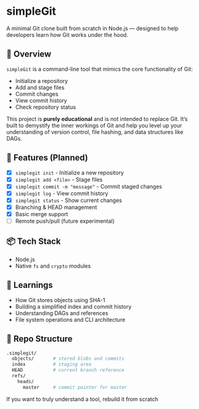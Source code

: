 # simpleGit

A minimal Git clone built from scratch in Node.js — designed to help developers learn how Git works under the hood.

## 🚀 Overview

`simpleGit` is a command-line tool that mimics the core functionality of Git:
- Initialize a repository
- Add and stage files
- Commit changes
- View commit history
- Check repository status

This project is **purely educational** and is not intended to replace Git. It’s built to demystify the inner workings of Git and help you level up your understanding of version control, file hashing, and data structures like DAGs.

## 🔧 Features (Planned)

- [x] `simplegit init` - Initialize a new repository
- [x] `simplegit add <file>` - Stage files
- [x] `simplegit commit -m "message"` - Commit staged changes
- [x] `simplegit log` - View commit history
- [x] `simplegit status` - Show current changes
- [x] Branching & HEAD management
- [x] Basic merge support
- [ ] Remote push/pull (future experimental)

## 📦 Tech Stack

- Node.js
- Native `fs` and `crypto` modules

## 🧠 Learnings

- How Git stores objects using SHA-1
- Building a simplified index and commit history
- Understanding DAGs and references
- File system operations and CLI architecture

## 📁 Repo Structure

```bash
.simplegit/
  objects/       # stored blobs and commits
  index          # staging area
  HEAD           # current branch reference
  refs/
    heads/
      master     # commit pointer for master
```

If you want to truly understand a tool, rebuild it from scratch
